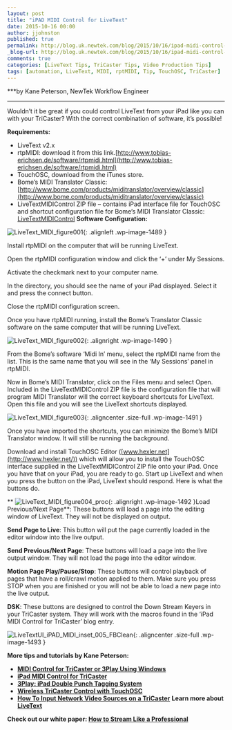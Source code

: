 ```yaml
---
layout: post
title: "iPAD MIDI Control for LiveText"
date: 2015-10-16 00:00
author: jjohnston
published: true
permalink: http://blog.uk.newtek.com/blog/2015/10/16/ipad-midi-control-for-livetext/
_blog-url: http://blog.uk.newtek.com/blog/2015/10/16/ipad-midi-control-for-livetext/
comments: true
categories: [LiveText Tips, TriCaster Tips, Video Production Tips]
tags: [automation, LiveText, MIDI, rptMIDI, Tip, TouchOSC, TriCaster]
---
```

***by Kane Peterson, NewTek Workflow Engineer
***

Wouldn’t it be great if you could control LiveText from your iPad like you can with your TriCaster? With the correct combination of software, it’s possible!

**Requirements:**


*   LiveText v2.x
*   rtpMIDI: download it from this link.[http://www.tobias-erichsen.de/software/rtpmidi.html](http://www.tobias-erichsen.de/software/rtpmidi.html)
*   TouchOSC, download from the iTunes store.
*   Bome’s MIDI Translator Classic: [http://www.bome.com/products/miditranslator/overview/classic](http://www.bome.com/products/miditranslator/overview/classic)
*   LiveTextMIDIControl ZIP file – contains iPad interface file for TouchOSC and shortcut configuration file for Bome’s MIDI Translator Classic: [LiveTextMIDIControl](http://tips.newtek.com/wp-content/uploads/2015/08/LiveTextMIDIControl.zip)
**Software Configuration:**

![LiveText_MIDI_figure001](http://blog.uk.newtek.com/wp-content/uploads/2015/10/LiveText_MIDI_figure001.jpg){: .alignleft .wp-image-1489 }

Install rtpMIDI on the computer that will be running LiveText.

Open the rtpMIDI configuration window and click the ‘+’ under My Sessions.

Activate the checkmark next to your computer name.

In the directory, you should see the name of your iPad displayed. Select it and press the connect button.

Close the rtpMIDI configuration screen.

Once you have rtpMIDI running, install the Bome’s Translator Classic software on the same computer that will be running LiveText.

![LiveText_MIDI_figure002](http://blog.uk.newtek.com/wp-content/uploads/2015/10/LiveText_MIDI_figure002.jpg){: .alignright .wp-image-1490 }

From the Bome’s software ‘Midi In’ menu, select the rtpMIDI name from the list. This is the same name that you will see in the ‘My Sessions’ panel in rtpMIDI.

Now in Bome’s MIDI Translator, click on the Files menu and select Open. Included in the LiveTextMIDIControl ZIP file is the configuration file that will program MIDI Translator will the correct keyboard shortcuts for LiveText. Open this file and you will see the LiveText shortcuts displayed.

![LiveText_MIDI_figure003](http://blog.uk.newtek.com/wp-content/uploads/2015/10/LiveText_MIDI_figure003.jpg){: .aligncenter .size-full .wp-image-1491 }

Once you have imported the shortcuts, you can minimize the Bome’s MIDI Translator window. It will still be running the background.

Download and install TouchOSC Editor ([www.hexler.net](http://www.hexler.net/)) which will allow you to install the TouchOSC interface supplied in the LiveTextMIDIControl ZIP file onto your iPad. Once you have that on your iPad, you are ready to go. Start up LiveText and when you press the button on the iPad, LiveText should respond. Here is what the buttons do.

**
![LiveText_MIDI_figure004_proc](http://blog.uk.newtek.com/wp-content/uploads/2015/10/LiveText_MIDI_figure004_proc.jpg){: .alignright .wp-image-1492 }Load Previous/Next Page**: These buttons will load a page into the editing window of LiveText. They will not be displayed on output.

**Send Page to Live**: This button will put the page currently loaded in the editor window into the live output.

**Send Previous/Next Page**: These buttons will load a page into the live output window. They will not load the page into the editor window.

**Motion Page Play/Pause/Stop**: These buttons will control playback of pages that have a roll/crawl motion applied to them. Make sure you press STOP when you are finished or you will not be able to load a new page into the live output.

**DSK**: These buttons are designed to control the Down Stream Keyers in your TriCaster system. They will work with the macros found in the ‘iPad MIDI Control for TriCaster’ blog entry.

![LiveTextUI_iPAD_MIDI_inset_005_FBClean](http://blog.uk.newtek.com/wp-content/uploads/2015/10/LiveTextUI_iPAD_MIDI_inset_005_FBClean.jpg){: .aligncenter .size-full .wp-image-1493 }

**More tips and tutorials by Kane Peterson:**


*   **[MIDI Control for TriCaster or 3Play Using Windows](http://tips.newtek.com/midi-control-for-tricaster-or-3play-using-windows/)**
*   **[iPad MIDI Control for TriCaster](http://tips.newtek.com/ipad-midi-control-for-tricaster/)**
*   **[3Play: iPad Double Punch Tagging System](http://tips.newtek.com/3play-double-punch-tagging-system/)**
*   **[Wireless TriCaster Control with TouchOSC](http://tips.newtek.com/wireless-tricaster-control-with-touchosc/)**
*   **[How To Input Network Video Sources on a TriCaster](http://tips.newtek.com/how-to-input-network-video-sources-on-a-tricaster/)**
**Learn more about [LiveText](http://www.newtek.com/products/tricaster-software/tricaster-livetext.html)**

**Check out our white paper: [How to Stream Like a Professional](http://pages.newtek.com/How-to-Live-Stream-Video.html)**
